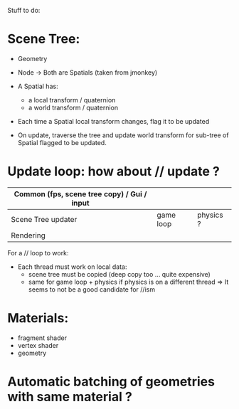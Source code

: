 Stuff to do:

# Scene Tree:
  - Geometry
  - Node
  -> Both are Spatials (taken from jmonkey)
  
  - A Spatial has: 
     - a local transform / quaternion
     - a world transform / quaternion
  
  - Each time a Spatial local transform changes, flag it to be updated
  - On update, traverse the tree and update world transform for sub-tree of Spatial flagged to be updated.
  
# Update loop: how about // update ?

| Common (fps, scene tree copy) / Gui / input   | | |
|-----------------------------------------------|-|-| 
| Scene Tree  updater  |  game loop | physics ? |
| Rendering            |
  
For a // loop to work:
 + Each thread must work on local data:
   - scene tree must be copied (deep copy too ... quite expensive)
   - same for game loop + physics if physics is on a different thread
   => It seems to not be a good candidate for //ism

# Materials:
 - fragment shader
 - vertex shader
 - geometry
 
# Automatic batching of geometries with same material ?

